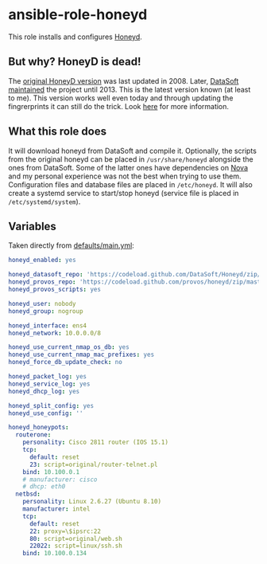 # ansible-role-honeyd

This role installs and configures [Honeyd](http://www.honeyd.org/). 

## But why? HoneyD is dead!
The [original HoneyD version](https://github.com/provos/honeyd) was last updated in 2008. Later, [DataSoft maintained](https://github.com/DataSoft/Honeyd/commits/master) the project until 2013. This is the latest version known (at least to me). This version works well even today and through updating the fingrerprints it can still do the trick. Look [here](https://github.com/DataSoft/Honeyd/issues/91) for more information.

## What this role does
It will download honeyd from DataSoft and compile it. Optionally, the scripts from the original honeyd can be placed in `/usr/share/honeyd` alongside the ones from DataSoft. Some of the latter ones have dependencies on [Nova](https://github.com/DataSoft/Nova) and my personal experience was not the best when trying to use them. Configuration files and database files are placed in `/etc/honeyd`. It will also create a systemd service to start/stop honeyd (service file is placed in `/etc/systemd/system`).

## Variables
Taken directly from [defaults/main.yml](https://github.com/tterranigma/ansible-role-honeyd/blob/master/defaults/main.yml):
```yml
honeyd_enabled: yes                                                             # Turns off the role completely

honeyd_datasoft_repo: 'https://codeload.github.com/DataSoft/Honeyd/zip/master'  # Where honeyd will be downloaded from
honeyd_provos_repo: 'https://codeload.github.com/provos/honeyd/zip/master'      # For the original service scripts
honeyd_provos_scripts: yes                                                      # Enables installing original service scripts

honeyd_user: nobody                                                             # The user honeyd will run as
honeyd_group: nogroup                                                           # The group honeyd will run as

honeyd_interface: ens4                                                          # The interface honeyd will listen on
honeyd_network: 10.0.0.0/8                                                      # Packets destined to this subnet will be captured by honeyd

honeyd_use_current_nmap_os_db: yes                                              # Update the OS db
honeyd_use_current_nmap_mac_prefixes: yes                                       # Update MAC prefixes
honeyd_force_db_update_check: no                                                # If yes, it will cause ansible to check for updates in the OS/MAC databases

honeyd_packet_log: yes                                                          # Enables packet logging
honeyd_service_log: yes                                                         # Enables service logging
honeyd_dhcp_log: yes                                                            # Enables DHCP logging

honeyd_split_config: yes                                                        # Split configuration into one file per defined honeypot
honeyd_use_config: ''                                                           # a local file to upload and integrate with the rest of the configuration

honeyd_honeypots:                                                               # Example of how honeypots are defined. All the supported
  routerone:                                                                    # options are shown.
    personality: Cisco 2811 router (IOS 15.1)
    tcp:
      default: reset
      23: script=original/router-telnet.pl
    bind: 10.100.0.1
    # manufacturer: cisco
    # dhcp: eth0
  netbsd:
    personality: Linux 2.6.27 (Ubuntu 8.10)
    manufacturer: intel
    tcp:
      default: reset
      22: proxy=\$ipsrc:22
      80: script=original/web.sh
      22022: script=linux/ssh.sh
    bind: 10.100.0.134
```
